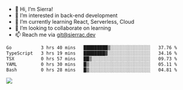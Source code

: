 - 👋 Hi, I’m Sierra!
- 👀 I’m interested in back-end development
- 🌱 I’m currently learning React, Serverless, Cloud
- 💞️ I’m looking to collaborate on learning
- 📫 Reach me via git@sierrac.dev

<!--START_SECTION:waka-->

```txt
Go           3 hrs 40 mins   █████████▒░░░░░░░░░░░░░░░   37.76 %
TypeScript   3 hrs 19 mins   ████████▓░░░░░░░░░░░░░░░░   34.16 %
TSX          0 hrs 57 mins   ██▒░░░░░░░░░░░░░░░░░░░░░░   09.73 %
YAML         0 hrs 30 mins   █▒░░░░░░░░░░░░░░░░░░░░░░░   05.11 %
Bash         0 hrs 28 mins   █▒░░░░░░░░░░░░░░░░░░░░░░░   04.81 %
```

<!--END_SECTION:waka-->


![](https://hit.yhype.me/github/profile?user_id=7351311)
